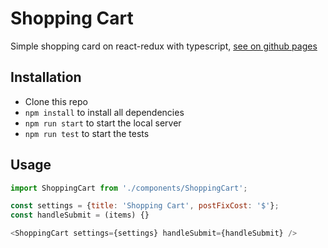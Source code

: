 # Shopping Cart
Simple shopping card on react-redux with typescript, <a href="https://tonykuznetsov.github.io/shopping-cart/">see on github pages</a>

## Installation
- Clone this repo
- `npm install` to install all dependencies
- `npm run start` to start the local server
- `npm run test` to start the tests

## Usage

```javascript
import ShoppingCart from './components/ShoppingCart';

const settings = {title: 'Shopping Cart', postFixCost: '$'};
const handleSubmit = (items) {}

<ShoppingCart settings={settings} handleSubmit={handleSubmit} />
```
